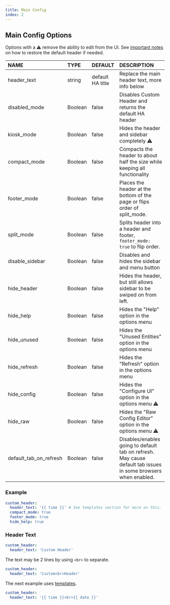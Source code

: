 ```yaml
---
title: Main Config
index: 2
---
```


## Main Config Options

Options with a :warning: remove the ability to edit from the UI. See [important notes](#intro/notes) on how to restore the default header if needed.

| NAME                  | TYPE    | DEFAULT          | DESCRIPTION                                                                |
| :-------------------- | :------ | :--------------- | :------------------------------------------------------------------------- |
| header_text           | string  | default HA title | Replace the main header text, more info below                              |
| disabled_mode         | Boolean | false            | Disables Custom Header and returns the default HA header                   |
| kiosk_mode            | Boolean | false            | Hides the header and sidebar completely :warning:                          |
| compact_mode          | Boolean | false            | Compacts the header to about half the size while keeping all functionality |
| footer_mode           | Boolean | false            | Places the header at the bottom of the page or flips order of split_mode.  |
| split_mode            | Boolean | false            | Splits header into a header and footer, `footer_mode: true` to flip order. |
| disable_sidebar       | Boolean | false            | Disables and hides the sidebar and menu button                             |
| hide_header           | Boolean | false            | Hides the header, but still allows sidebar to be swiped on from left.      |
| hide_help             | Boolean | false            | Hides the "Help" option in the options menu                                |
| hide_unused           | Boolean | false            | Hides the "Unused Entities" option in the options menu                     |
| hide_refresh          | Boolean | false            | Hides the "Refresh" option in the options menu                             |
| hide_config           | Boolean | false            | Hides the "Configure UI" option in the options menu :warning:              |
| hide_raw              | Boolean | false            | Hides the "Raw Config Editor" option in the options menu :warning:         |
| default_tab_on_refresh| Boolean | false            | Disables/enables going to default tab on refresh. May cause default tab issues in some browsers when enabled.    |

### Example

```yaml
custom_header:
  header_text: '{{ time }}' # See templates section for more on this.
  compact_mode: true
  footer_mode: true
  hide_help: true
```

### Header Text

```yaml
custom_header:
  header_text: 'Custom Header'
```

The text may be 2 lines by using `<br>` to separate.

```yaml
custom_header:
  header_text: 'Custom<br>Header'
```

The next example uses [templates](#templates).

```yaml
custom_header:
  header_text: '{{ time }}<br>{{ date }}'
```
